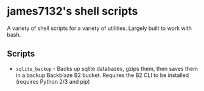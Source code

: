 # james7132's shell scripts

A variety of shell scripts for a variety of utilities. Largely built to work with
bash.

## Scripts

 * `sqlite_backup` - Backs up sqlite databases, gzips them, then saves them in a
   backup Backblaze B2 bucket. Requires the B2 CLI to be installed (requires
   Python 2/3 and pip)
